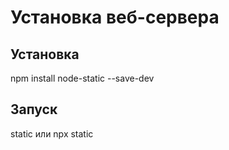 # Установка веб-сервера

## Установка

npm install node-static --save-dev

## Запуск

static или npx static
